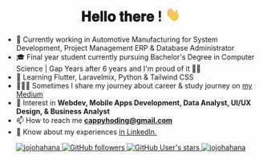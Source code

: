 <h1 align="center"> 𝐇𝐞𝐥𝐥𝐨 𝐭𝐡𝐞𝐫𝐞 ! <img src="https://github.com/ABSphreak/ABSphreak/blob/master/gifs/Hi.gif" width="30"></h1>
</div>

- 🔭 Currently working in Automotive Manufacturing for System Development, Project Management ERP & Database Administrator
- 🎓 Final year student currently pursuing Bachelor's Degree in Computer Science | Gap Years after 6 years and I'm proud of it 💪🏻
- 🌱 Learning Flutter, Laravelmix, Python & Tailwind CSS
- 👩🏻‍💻 Sometimes I share my journey about career & study journey on [my Medium](https://medium.com/@yohana-chriezt)
- 👀 Interest in **Webdev, Mobile Apps Development, Data Analyst, UI/UX Design, & Business Analyst**
- 📫 How to reach me **cappyhoding@gmail.com**
- 📄 Know about my experiences [in LinkedIn.](https://www.linkedin.com/in/yohanabchristanti/) 


<p align="center">
    <a href="https://github.com/jojohahana/" target="_blank">
        <img src="https://komarev.com/ghpvc/?username=jojohahana&label=Profile%20views&color=690000&style=flat-square" alt="jojohahana"/>
    </a>
    <a href="https://badges.pufler.dev" target="_blank">
        <img src="https://img.shields.io/github/followers/jojohahana?style=social" alt="GitHub followers"/>
    </a>
    <a href="https://badges.pufler.dev" target="_blank">
        <img src="https://img.shields.io/github/stars/jojohahana?affiliations=OWNER%2CCOLLABORATOR&style=social" alt="GitHub User's stars"/>
    </a>
    <a href="https://github.com/jojohahana/" target="_blank">
        <img src="https://img.shields.io/badge/isAwesome-true-blue?style=flat-square&color=690000" alt="jojohahana"/>
    </a>
</p>

